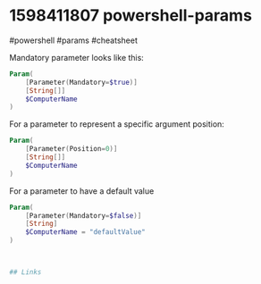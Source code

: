 # 1598411807 powershell-params
#powershell #params #cheatsheet

Mandatory parameter looks like this:
```powershell
Param(
    [Parameter(Mandatory=$true)]
    [String[]]
    $ComputerName
)
```

For a parameter to represent a specific argument position:
```powershell
Param(
    [Parameter(Position=0)]
    [String[]]
    $ComputerName
)
```

For a parameter to have a default value
```powershell
Param(
    [Parameter(Mandatory=$false)]
    [String]
    $ComputerName = "defaultValue"
)



## Links
